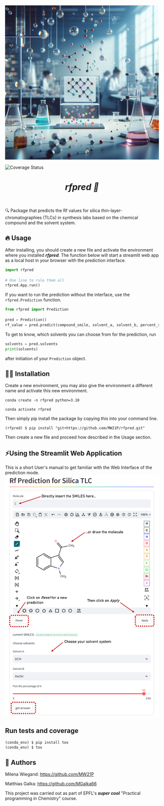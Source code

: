 ![Project Logo](assets/banner.png)

![Coverage Status](assets/coverage-badge.svg)

<h1 align="center">
<i><b>rfpred 🧪 </b></i>
</h1>

<br>


🔍 Package that predicts the Rf values for silica thin-layer-chromatographies (TLCs) in synthesis labs based on the chemical compound and the solvent system.

## 🔥 Usage

After installing, you should create a new file and activate the environment where you installed ***rfpred***. The function below will start a streamlit web app as a local host in your browser with the prediction interface.

```python
import rfpred

# One line to rule them all
rfpred.App.run()
```

If you want to run the prediction without the interface, use the `rfpred.Prediction` function.

```python
from rfpred import Prediction

pred = Prediction()
rf_value = pred.predict(compound_smile, solvent_a, solvent_b, percent_solvent_a)
```
To get to know, which solvents you can choose from for the prediction, run

```python
solvents = pred.solvents
print(solvents)

```
after initiation of your `Prediction` object.

## 👩‍💻 Installation

Create a new environment, you may also give the environment a different name and activate this new environment.

```
conda create -n rfpred python=3.10
```
```
conda activate rfpred
```
Then simply pip install the package by copying this into your command line.
```
(rfpred) $ pip install "git+https://github.com/MW21P/rfpred.git"
```
Then create a new file and proceed how described in the Usage section.

## ⚡Using the Streamlit Web Application

This is a short User's manual to get familiar with the Web Interface of the prediction mode.
![Web Application](assets/explanation_rfpred.png)

## Run tests and coverage

```
(conda_env) $ pip install tox
(conda_env) $ tox
```

## 📖 Authors
Milena Wiegand: https://github.com/MW21P

Matthias Galka: https://github.com/MGalka66

This project was carried out as part of EPFL's ***super cool*** "Practical programming in Chemistry" course.


